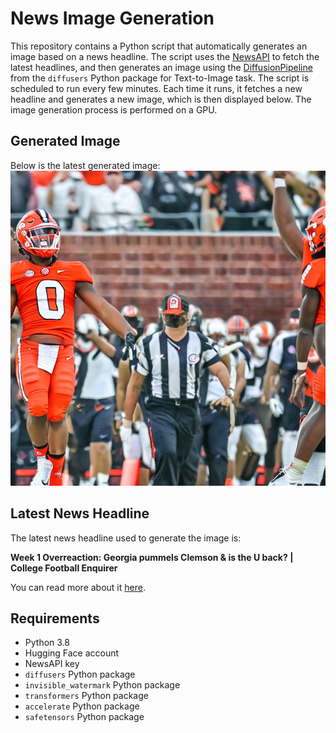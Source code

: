 # News Image Generation
This repository contains a Python script that automatically generates an image based on a news headline. The script uses the [NewsAPI](https://newsapi.org/) to fetch the latest headlines, and then generates an image using the [DiffusionPipeline](https://github.com/huggingface/diffusers) from the `diffusers` Python package for Text-to-Image task.
The script is scheduled to run every few minutes. Each time it runs, it fetches a new headline and generates a new image, which is then displayed below. The image generation process is performed on a GPU.

## Generated Image
Below is the latest generated image:
![Generated Image](image.png)

## Latest News Headline
The latest news headline used to generate the image is:

**Week 1 Overreaction: Georgia pummels Clemson & is the U back? | College Football Enquirer**

You can read more about it [here](https://news.google.com/rss/articles/CBMiwwFBVV95cUxONFpkMW5tbGxndlJTYV92UTBOZ3YtamNqQW85SEMtUWp0Z25fR0JaMEZadXlvRFI4bXl0M2YyNFJIQ0ppc2twRkxDamZpVlZDRWpld2VNX2tqWVdyaW1EWmtPeEJfMlZqNjMzcngxUlEwdWRVX3l0czNwSWJNLTdLZ2VnTV81U0Vob3o5X1BKVmZZbUUwMnNudklJNWJMN3Z2U3Y2d2hFUXprRGVTN2lsV1JJWUpwOGlZTGNmcFhzYWlzRUE?oc=5).

## Requirements
- Python 3.8
- Hugging Face account
- NewsAPI key
- `diffusers` Python package
- `invisible_watermark` Python package
- `transformers` Python package
- `accelerate` Python package
- `safetensors` Python package
